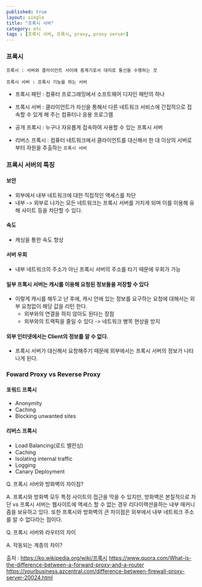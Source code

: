 ```yaml
---
published: true
layout: single
title: "프록시 서버"
category: etc
tags : [프록시 서버, 프록시, proxy, proxy server]
---
```


### 프록시

```
프록시 : 서버와 클라이언트 사이에 중계기로서 대리로 통신을 수행하는 것

프록시 서버 : 프록시 기능을 하는 서버
```

- 프록시 패턴 : 컴퓨터 프로그래밍에서 소프트웨어 디자인 패턴의 하나

- 프록시 서버 : 클라이언트가 자신을 통해서 다른 네트워크 서비스에 간접적으로 접속할 수 있게 해 주는 컴퓨터나 응용 프로그램

- 공개 프록시 : 누구나 자유롭게 접속하여 사용할 수 있는 프록시 서버

- 리버스 프록시 : 컴퓨터 네트워크에서 클라이언트를 대신해서 한 대 이상의 서버로부터 자원을 추출하는 `프록시 서버`


### 프록시 서버의 특징

#### 보안

- 외부에서 내부 네트워크에 대한 직접적인 액세스를 차단
- 내부 -> 외부로 나가는 모든 네트워크는 프록시 서버를 거치게 되며 이를 이용해 유해 사이트 등을 차단할 수 있다.

#### 속도

- 캐싱을 통한 속도 향상

#### 서버 우회

- 내부 네트워크의 주소가 아닌 프록시 서버의 주소를 타기 때문에 우회가 가능

#### 일부 프록시 서버는 캐시를 이용해 요청된 정보들을 저장할 수 있다

- 이렇게 캐시를 해두고 난 후에, 캐시 안에 있는 정보를 요구하는 요청에 대해서는 외부 요청없이 해당 값을 리턴 한다.
    - 외부와의 연결을 하지 않아도 된다는 장점
    - 외부와의 트랙픽을 줄일 수 있다 -> 네트워크 병목 현상을 방지

#### 외부 인터넷에서는 Client의 정보를 알 수 없다.

- 프록시 서버가 대신해서 요청해주기 때문에 외부에서는 프록시 서버의 정보가 나타나게 된다.

### Foward Proxy vs Reverse Proxy

#### 포워드 프록시

- Anonymity
- Caching
- Blocking unwanted sites

#### 리버스 프록시

- Load Balancing(로드 밸런싱)
- Caching
- Isolating internal traffic
- Logging
- Canary Deployment

Q. 프록시 서버와 방화벽의 차이점?

A. 프록시와 방화벽 모두 특정 사이트의 접근을 막을 수 있지만, 방화벽은 본질적으로 차단 vs 프록시 서버는 웹사이트에 액세스 할 수 없는 경우 리다이렉션을하는 내부 매커니즘을 보유하고 있다. 또한 프록시와 방화벽의 큰 차이점은 외부에서 내부 네트워크 주소를 알 수 없다라는 점이다.

Q. 프록시 서버와 라우터의 차이

A. 작동되는 계층의 차이?


출처 : https://ko.wikipedia.org/wiki/프록시
https://www.quora.com/What-is-the-difference-between-a-forward-proxy-and-a-router
https://yourbusiness.azcentral.com/difference-between-firewall-proxy-server-20024.html